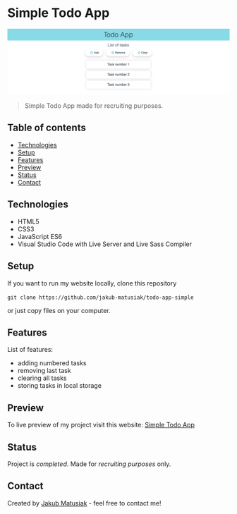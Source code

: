 # Simple Todo App
![Screenshot](screenshot.png)
> Simple Todo App made for recruiting purposes.

## Table of contents
* [Technologies](#technologies)
* [Setup](#setup)
* [Features](#features)
* [Preview](#preview)
* [Status](#status)
* [Contact](#contact)

## Technologies
* HTML5
* CSS3
* JavaScript ES6
* Visual Studio Code with Live Server and Live Sass Compiler

## Setup
If you want to run my website locally, clone this repository

`git clone https://github.com/jakub-matusiak/todo-app-simple`

or just copy files on your computer.

## Features
List of features:
* adding numbered tasks
* removing last task
* clearing all tasks
* storing tasks in local storage

## Preview
To live preview of my project visit this website: [Simple Todo App](https://jakub-matusiak.github.io/todo-app-simple/)

## Status
Project is _completed_. Made for _recruiting purposes_ only.

## Contact
Created by [Jakub Matusiak](https://github.com/jakub-matusiak) - feel free to contact me!